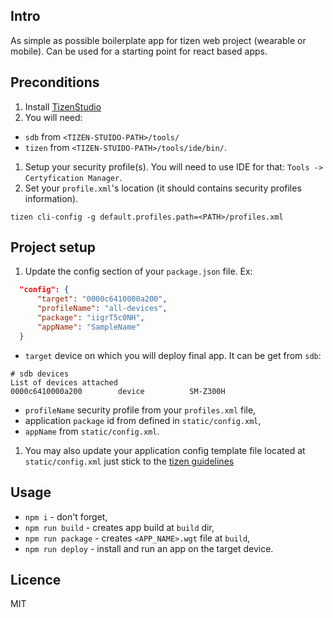 ## Intro
As simple as possible boilerplate app for tizen web project (wearable or mobile).
Can be used for a starting point for react based apps.

## Preconditions 
1. Install [TizenStudio](https://developer.tizen.org/development/tizen-studio/download)
1. You will need: 
* `sdb` from `<TIZEN-STUIDO-PATH>/tools/`
* `tizen` from `<TIZEN-STUIDO-PATH>/tools/ide/bin/`.
1. Setup your security profile(s). 
   You will need to use IDE for that: `Tools -> Certyfication Manager`.
1. Set your `profile.xml`'s location (it should contains security profiles information). 

```shell
tizen cli-config -g default.profiles.path=<PATH>/profiles.xml
```

## Project setup
1. Update the config section of your `package.json` file. Ex:
```json
  "config": {
      "target": "0000c6410000a200",
      "profileName": "all-devices",
      "package": "iigrT5c0NH",
      "appName": "SampleName"
  }
```
- `target` device on which you will deploy final app. It can be get from `sdb`:
 ```shell
 # sdb devices
 List of devices attached 
 0000c6410000a200        device          SM-Z300H
 ```
-  `profileName` security profile from your `profiles.xml` file,
-   application `package` id from defined in `static/config.xml`,
-   `appName` from `static/config.xml`.
1. You may also update your application config template file located at `static/config.xml` 
just stick to the [tizen guidelines](https://developer.tizen.org/development/training/web-application/application-development-process/setting-project-properties)

## Usage
- `npm i` - don't forget,
- `npm run build` - creates app build at `build` dir,
- `npm run package` - creates `<APP_NAME>.wgt` file at `build`,
- `npm run deploy` - install and run an app on the target device.

## Licence
MIT